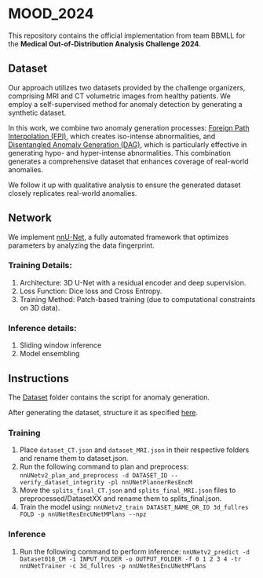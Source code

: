 # MOOD_2024

This repository contains the official implementation from team BBMLL for the **Medical Out-of-Distribution Analysis Challenge 2024**.

## Dataset
Our approach utilizes two datasets provided by the challenge organizers, comprising MRI and CT volumetric images from healthy patients. We employ a self-supervised method for anomaly detection by generating a synthetic dataset.

In this work, we combine two anomaly generation processes: [Foreign Path Interpolation (FPI)](https://github.com/jemtan/FPI), which creates iso-intense abnormalities, and [Disentangled Anomaly Generation (DAG)](https://github.com/snavalm/disyre), which is particularly effective in generating hypo- and hyper-intense abnormalities. This combination generates a comprehensive dataset that enhances coverage of real-world anomalies.

We follow it up with qualitative analysis to ensure the generated dataset closely replicates real-world anomalies.

## Network

We implement [nnU-Net]((https://github.com/MIC-DKFZ/nnUNet)), a fully automated framework that optimizes parameters by analyzing the data fingerprint.

### Training Details:
  1. Architecture: 3D U-Net with a residual encoder and deep supervision.
   2. Loss Function: Dice loss and Cross Entropy.
   3. Training Method: Patch-based training (due to computational constraints on 3D data).


### Inference details:
1. Sliding window inference
2. Model ensembling

## Instructions
The [Dataset](https://github.com/anju-chhetri/MOOD2024/tree/master/Dataset) folder contains the script for anomaly generation.

After generating the dataset, structure it as specified [here](https://github.com/MIC-DKFZ/nnUNet/blob/master/documentation/dataset_format.md).

 ### Training
 1. Place `dataset_CT.json` and `dataset_MRI.json` in their respective folders and rename them to dataset.json.
 2. Run the following command to plan and preprocess:
    ```nnUNetv2_plan_and_preprocess -d DATASET_ID --verify_dataset_integrity -pl nnUNetPlannerResEncM```
 4. Move the `splits_final_CT.json` and `splits_final_MRI.json` files to preprocessed/DatasetXX and rename them to splits_final.json.
 5. Train the model using:
    ```nnUNetv2_train DATASET_NAME_OR_ID 3d_fullres FOLD -p nnUNetResEncUNetMPlans --npz```
    

### Inference
1. Run the following command to perform inference:
    ```nnUNetv2_predict -d Dataset018_CM -i INPUT_FOLDER -o OUTPUT_FOLDER -f 0 1 2 3 4 -tr nnUNetTrainer -c 3d_fullres -p nnUNetResEncUNetMPlans```


